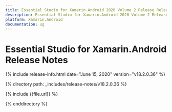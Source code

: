 ```yaml
---
title: Essential Studio for Xamarin.Android 2020 Volume 2 Release Release Notes  
description: Essential Studio for Xamarin.Android 2020 Volume 2 Release Release Notes  
platform: Xamarin.Android
documentation: ug
---
```


# Essential Studio for Xamarin.Android  Release Notes  

{% include release-info.html date="June 15, 2020"  version="v18.2.0.36" %} 


{% directory path: _includes/release-notes/v18.2.0.36 %}

{% include {{file.url}} %}

{% enddirectory %}